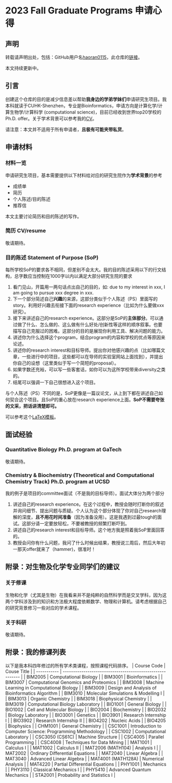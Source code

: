 # 2023 Fall Graduate Programs 申请心得

## 声明
转载请声明出处，包括：GitHub用户名[haoran0115](https://github.com/haoran0115)，此仓库的[链接](https://github.com/haoran0115/GradApply-FA23)。

本文持续更新中。

## 引言
创建这个仓库的目的是减少信息差以帮助**我身边的学弟学妹们**申请研究生项目。我本科就读于CUHK-Shenzhen，专业是Bioinformatics，申请方向是计算化学/计算生物学/计算科学 (computational science)，目前已经收到世界top20学校的Ph.D. offer。关于学术背景可以参考我的[CV](https://haoran0115.github.io/cv/cv_banking.pdf)。

请注意：本文并不适用于所有申请者，**且极有可能夹带私货**。

## 申请材料

### 材料一览
申请研究生项目，基本需要提供以下材料给对应的研究生院作为**学术背景**的参考
- 成绩单
- 简历
- 个人陈述/目的陈述
- 推荐信

本文主要讨论简历和目的陈述的写作。

### 简历 CV/resume
敬请期待。

### 目的陈述 Statement of Purpose (SoP)
每所学校SoP的要求各不相同，但差别不会太大。我的目的陈述采用以下的行文结构，总字数应当控制在1000字以内以满足大部分研究生院的要求
1. 看门见山，开篇用一两句话点出自己的目的，如: due to my interest in xxx, I am going to pursue xxx degree in xxx.
2. 下一个部分简述自己**兴趣**的来源，这部分类似于个人陈述（PS）里面写的story。利用好兴趣去衔接下面的research experience（比如为什么要做xxx研究）。
3. 接下来讲述自己的research experience。这部分是SoP的**主体部分**。可以通过做了什么、怎么做的、这么做有什么好处/创新性等这样的顺序叙事。也要描写自己克服过的困难。这部分的目的是展现你利用工具、解决问题的能力。
4. 讲述你为什么选择这个program，结合program的内容和学校的优点等原因来论述。
5. 讲述你的research interest和目标导师。提出你对他感兴趣的点（比如哪篇文章，一些进行中的项目，这些都可以在导师的实验室网站上面找到），并提出你自己的设想（这里类似于写一个简短的proposal）。
6. 如果字数还充裕，可以写一些客套话，如你可以为这所学校带来diversity之类的。
7. 结尾可以强调一下自己很想进入这个项目。

与个人陈述（PS）不同的是，SoP更像是一篇议论文，从上到下都在讲述自己如何契合这个项目。且SoP的重心放在research experience上面。**SoP不需要夸张的文采，把话讲清楚即可。**

可以参考这个[LaTeX模板](https://www.overleaf.com/latex/templates/statement-of-purpose-template-with-horizontal-rule/sbftqzjhhjwd)。

## 面试经验
### Quantitative Biology Ph.D. program at GaTech
敬请期待。

### Chemistry & Biochemistry (Theoretical and Computational Chemistry Track) Ph.D. program at UCSD
我的例子是项目的committee面试（不是我的目标导师）。面试大体分为两个部分
1. 讲述自己的research experience。在这个过程中，教授会随时打断你的叙述并询问细节、提出问题与质疑。个人认为这个部分体现了你对自己research理解的深度，**且不用花时间准备**（因为准备没用）。这是我遇到过最tough的面试。这部分请一定要放轻松，不要被教授的频繁打断吓到。
2. 讲述自己的research interest和目标导师。这个地方我是照着我SoP里面回答的。
3. 教授会问你有什么问题，我问了什么时候出结果，教授说三周后，然后大年初一那天offer就来了（hammer)，很准时！

## 附录：对生物及化学专业同学们的建议
### 关于修课
生物和化学（尤其是生物）在我看来并不是纯粹的自然科学而是交叉学科，因为这两个学科涉及到的知识和方法极大程度依赖数学、物理和计算机。请考虑根据自己的研究背景修习一些对应的学术课程。

### 关于科研
敬请期待。

## 附录：我的修课列表
以下是我本科四年修过的所有学术类课程，按照课程代码排序。
| Course Code | Couse Title                                               |
| ----------- | --------------------------------------------------------- |
| BIM2005 | Computational Biology                                     |
| BIM3001 | Bioinformatics                                            |
| BIM3007 | Computational Genomics and Proteomics                     |
| BIM3008 | Machine Learning in Computational Biology                 |
| BIM3009 | Design and Analysis of Bioinformatics Algorithm           |
| BIM3010 | Molecular Simulations & Modelling I                       |
| BIM3013 | Organic Chemistry                                         |
| BIM3018 | Biophysical Chemistry                                     |
| BIM3019 | Computational Biology Laboratory                          |
| BIO1001 | General Biology                                           |
| BIO1002 | Cell and Molecular Biology                                |
| BIO2004 | Biochemistry                                              |
| BIO2032 | Biology Laboratory                                        |
| BIO3001 | Genetics                                                  |
| BIO3901 | Research Internship I                                     |
| BIO3902 | Research Internship II                                    |
| BIO4202 | Nucleic Acids                                             |
| BIO4205 | Biophysics                                                |
| CHM1001 | General Chemistry                                         |
| CSC1001 | Introduction to Computer Science: Programming Methodology |
| CSC1002 | Computational Laboratory                                  |
| CSC3050 (CS61C) | Machine Structure                                 |
| CSC4005 | Parallel Programming                                      |
| CSC4008 | Techniques for Data Mining                                |
| MAT1001 | Calculus I                                                |
| MAT1002 | Calculus II                                               |
| MAT2006 (MATH104) |  Analysis I                                     |
| MAT2002 | Ordinary Differential Equations                           |
| MAT2040 | Linear Algebra                                            |
| MAT3040 | Advanced Linear Algebra                                   |
| MAT4001 (MATH128A) | Numerical Analysis                             |
| MAT4220 | Partial Differential Equations                            |
| PHY1001 | Mechanics                                                 |
| PHY3110 | Classical Mechanics I                                     |
| PHY5410 | Advanced Quantum Mechanics                                |
| STA2001 | Probability and Statistics I                              |

